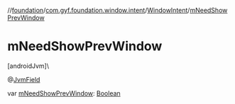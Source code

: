 //[foundation](../../../index.md)/[com.gyf.foundation.window.intent](../index.md)/[WindowIntent](index.md)/[mNeedShowPrevWindow](m-need-show-prev-window.md)

# mNeedShowPrevWindow

[androidJvm]\

@[JvmField](https://kotlinlang.org/api/core/kotlin-stdlib/kotlin.jvm/-jvm-field/index.html)

var [mNeedShowPrevWindow](m-need-show-prev-window.md): [Boolean](https://kotlinlang.org/api/core/kotlin-stdlib/kotlin/-boolean/index.html)